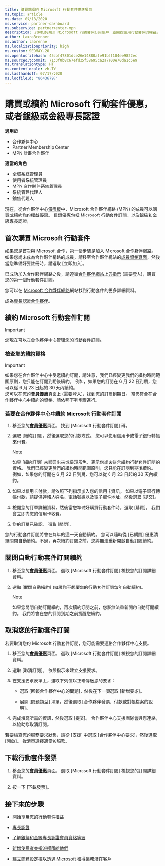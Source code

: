 ```yaml
---
title: 購買或續約 Microsoft 行動套件供應項目
ms.topic: article
ms.date: 05/18/2020
ms.service: partner-dashboard
ms.subservice: partnercenter-mpn
description: 了解如何購買 Microsoft 行動套件訂用帳戶，並開始使用行動套件的權益。 同時了解如何更新、取消、檢視您的帳單等等。
author: LauraBrenner
ms.author: labrenne
ms.localizationpriority: high
ms.custom: SEOMAY.20
ms.openlocfilehash: 45abf47801dce26e14880afe91b3f104ee9822ec
ms.sourcegitcommit: 7153f0b8c67efd35f58695ca2a7e00e70da1c5e9
ms.translationtype: HT
ms.contentlocale: zh-TW
ms.lasthandoff: 07/17/2020
ms.locfileid: "86436797"
---
```

# <a name="buy-or-renew-a-microsoft-action-pack-subscription-or-silver-and-gold-competencies"></a>購買或續約 Microsoft 行動套件優惠，或者銀級或金級專長認證

**適用於**

- 合作夥伴中心
- Partner Membership Center
- MPN 計畫合作夥伴

**適當的角色**

- 全域系統管理員
- 使用者系統管理員
- MPN 合作夥伴系統管理員
- 系統管理代理人
- 銷售代理人

現在，從合作夥伴中心[儀表板](https://docs.microsoft.com/partner-center/)中，Microsoft 合作夥伴網路 (MPN) 的成員可以購買或續約您的權益優惠。 這類優惠包括 Microsoft 行動套件訂閱，以及銀級和金級專長認證。

## <a name="buy-microsoft-action-pack-for-the-first-time"></a>首次購買 Microsoft 行動套件

如果您是首次與 Microsoft 合作，第一個步驟是加入 Microsoft 合作夥伴網路。 如果您尚未成為合作夥伴網路的成員，請移至合作夥伴網站的[成員資格頁面](https://partner.microsoft.com/membership)，然後當您準備好要註冊時，請選取 [立即加入]。 

已成功加入合作夥伴網路之後，請遵循[合作夥伴網站上的指示](https://partner.microsoft.com/membership/action-pack) (需要登入)，購買您的第一個行動套件訂閱。 

您可以在 [Microsoft 合作夥伴網路](https://partner.microsoft.com/membership/internal-use-software#simple-tab-content-3)網站找到行動套件的更多詳細資料。

成為[專長認證合作夥伴](https://partner.microsoft.com/membership/competencies)。 

## <a name="renew-a-microsoft-action-pack-subscription"></a>續約 Microsoft 行動套件訂閱

>[!IMPORTANT]
>您現在可以在合作夥伴中心管理您的行動套件訂閱。

### <a name="check-your-renewal-eligibility"></a>檢查您的續約資格

>[!IMPORTANT]
>如果您在合作夥伴中心中受邀續約訂閱，請注意，我們已經變更我們的續約時間範圍原則，您只能在訂閱到期後續約。 例如，如果您的訂閱在 6 月 22 日到期，您可以從 6 月 23 日起的 30 天內續約。       
>您可以在您的[**會員優惠**](https://partnercenter.microsoft.com/pcv/partnership/offers)頁面上 (需要登入)，找到您的訂閱到期日。 當您符合在合作夥伴中心中續約的資格，請依照下列步驟進行。  

### <a name="to-renew-a-microsoft-action-pack-subscription-in-the-partner-center"></a>若要在合作夥伴中心中續約 Microsoft 行動套件訂閱

1. 移至您的[**會員優惠**](https://partnercenter.microsoft.com/pcv/partnership/offers)頁面。 找到 [Microsoft 行動套件訂閱] 磚。  

2. 選取 [續約訂閱]，然後選取您的付款方式。 您可以使用信用卡或電子銀行轉帳來付費。

    >[!NOTE]
    >如果 [續約訂閱] 未顯示出來或呈現灰色，表示您尚未符合續約行動套件訂閱的資格。 我們已經變更我們的續約時間範圍原則，您只能在訂閱到期後續約。 例如，如果您的訂閱在 6 月 22 日到期，您可以從 6 月 23 日起的 30 天內續約。  

3. 如果以信用卡付款，請依照下列指示加入您的信用卡資訊。 如果以電子銀行轉帳付款，請提供連絡人姓名、電話號碼以及電子郵件地址，然後選取 [提交]。 
     
4. 檢閱您的訂單詳細資料，然後當您準備好購買行動套件時，選取 [購買]。 我們會立即向您的信用卡收費。

5. 您的訂單已確認。 選取 [關閉]。

您的行動套件訂閱將會在每年的這一天自動續約。 您可以隨時從 [已購買] 優惠清單關閉自動續約。不過，再次續約訂閱之前，您將無法重新開啟自動訂閱續約。 


## <a name="turn-off-automatic-action-pack-subscription-renewal"></a>關閉自動行動套件訂閱續約

1. 移至您的[**會員優惠**](https://partnercenter.microsoft.com/pcv/partnership/offers)頁面。  選取 [Microsoft 行動套件訂閱] 檢視您的訂閱詳細資料。 

2. 選取 [關閉自動續約] (如果您不想要您的行動套件訂閱每年自動續約)。 

    >[!NOTE]
    >如果您關閉自動訂閱續約，再次續約訂閱之前，您將無法重新開啟自動訂閱續約。 我們將會在您的訂閱到期之前提醒您續約。


## <a name="cancel-your-action-pack-subscription"></a>取消您的行動套件訂閱

若要取消您的 Microsoft 行動套件訂閱，您可能需要連絡合作夥伴中心支援。

1. 移至您的[**會員優惠**](https://partnercenter.microsoft.com/pcv/partnership/offers)頁面。 選取 [Microsoft 行動套件訂閱] 檢視您的訂閱詳細資料。 

3. 選取 [取消訂閱]。 依照指示來建立支援要求。 

4. 在支援要求表單上，選取下列值以正確傳送您的要求：

    -  選取 [回報合作夥伴中心的問題]，然後在下一頁選取 [新增要求]。

    -  展開 [問題類型] 清單，然後選取 [合作夥伴發票、付款或對帳檔案的說明]。 

5. 完成填寫所需的資訊，然後選取 [提交]。 合作夥伴中心支援團隊會與您連絡，以協助您取消訂閱。

若要檢查您的服務要求狀態，請從 [支援] 中選取 [合作夥伴中心要求]，然後選取 [開啟]。 從清單選擇適當的服務。  

## <a name="download-your-action-pack-invoice"></a>下載行動套件發票

1. 移至您的[**會員優惠**](https://partnercenter.microsoft.com/pcv/partnership/offers)頁面。 選取 [Microsoft 行動套件訂閱] 檢視您的訂閱詳細資料。 

3. 按一下 [下載發票]。
 
## <a name="next-steps"></a>接下來的步驟

-   [開始享用您的行動套件權益](manage-your-partner-network-benefits.md)

-   [專長認證](learn-about-competencies.md)

-   [了解銀級和金級專長認證會員資格等級](https://partner.microsoft.com/membership/internal-use-software#simple-tab-content-2)

-   [新增使用者並指派權限給他們](create-user-accounts-and-set-permissions.md)

-   [建立商務設定檔以透過 Microsoft 獲得業務潛在客戶](create-a-marketing-profile.md)



